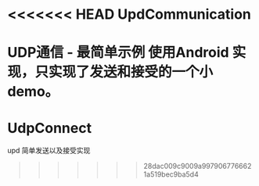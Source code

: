 <<<<<<< HEAD
UpdCommunication
================

 UDP通信 - 最简单示例
 使用Android 实现，只实现了发送和接受的一个小demo。
=======
UdpConnect
===============

upd 简单发送以及接受实现
>>>>>>> 28dac009c9009a9979067766621a519bec9ba5d4
